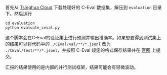 首先从 [Tsinghua Cloud](https://cloud.tsinghua.edu.cn/f/e84444333b6d434ea7b0) 下载处理好的 C-Eval 数据集，解压到 `evaluation` 目录下。然后运行

```shell
cd evaluation
python evaluate_ceval.py
```

这个脚本会在C-Eval的验证集上进行预测并输出准确率。如果想要得到测试集上的结果可以将代码中的 `./CEval/val/**/*.jsonl` 改为 `./CEval/test/**/*.jsonl`，并按照 C-Eval 规定的格式保存结果并在 [官网](https://cevalbenchmark.com/) 上提交。

汇报的结果使用的是内部的并行测试框架，结果可能会有轻微波动。